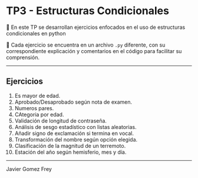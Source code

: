 # TP3 - Estructuras Condicionales

📘 En este TP se desarrollan ejercicios enfocados en el uso de estructuras condicionales en python

📌 Cada ejercicio se encuentra en un archivo `.py` diferente, con su correspondiente explicación y comentarios en el código para facilitar su comprensión.

---

## Ejercicios

1. Es mayor de edad.
2. Aprobado/Desaprobado según nota de examen.
3. Numeros pares.
4. CAtegoria por edad.
5. Validación de longitud de contraseña.
6. Análisis de sesgo estadístico con listas aleatorias.
7. Añadir signo de exclamación si termina en vocal.
8. Transformación del nombre según opción elegida.
9. Clasificación de la magnitud de un terremoto.
10. Estación del año según hemisferio, mes y día.

---

Javier Gomez Frey
